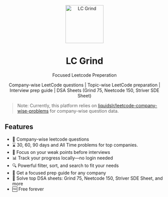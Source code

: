 <p align="center">
  <img src="https://github.com/user-attachments/assets/5e531813-6f04-4877-be40-12f800ef46b4" alt="LC Grind" width="120" />
</p>

<h1 align="center">LC Grind</h1>
<p align="center">Focused Leetcode Preperation</p>
<p align="center">Company-wise LeetCode questions | Topic-wise LeetCode preparation | Interview prep guide | DSA Sheets (Grind 75, Neetcode 150, Striver SDE Sheet)</p>

> Note:
> Currently, this platform relies on [liquidslr/leetcode-company-wise-problems](https://github.com/liquidslr/leetcode-company-wise-problems.git) for company-wise question data.

## Features

- 🏢 Company-wise leetcode questions
- ⌛ 30, 60, 90 days and All Time problems for top companies.  
- 🎯 Focus on your weak points before interviews  
- 📊 Track your progress locally—no login needed  
- 🔍 Powerful filter, sort, and search to fit your needs  
- 📘 Get a focused prep guide for any company  
- 📝 Solve top DSA sheets: Grind 75, Neetcode 150, Striver SDE Sheet, and more
- 🆓 Free forever
